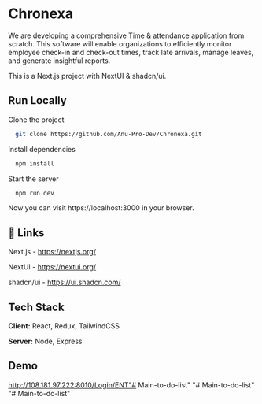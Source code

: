 
# Chronexa

We are developing a comprehensive Time & attendance application from scratch. This software
will enable organizations to efficiently monitor employee check-in and check-out times, track
late arrivals, manage leaves, and generate insightful reports.

This is a Next.js project with NextUI & shadcn/ui.
## Run Locally

Clone the project

```bash
  git clone https://github.com/Anu-Pro-Dev/Chronexa.git
```

Install dependencies

```bash
  npm install
```

Start the server

```bash
  npm run dev
```

Now you can visit https://localhost:3000 in your browser.
## 🔗 Links 

Next.js - https://nextjs.org/

NextUI - https://nextui.org/

shadcn/ui - https://ui.shadcn.com/

## Tech Stack

**Client:** React, Redux, TailwindCSS

**Server:** Node, Express


## Demo

http://108.181.97.222:8010/Login/ENT"# Main-to-do-list" 
"# Main-to-do-list" 
"# Main-to-do-list" 
